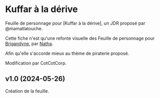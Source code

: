 # Kuffar à la dérive

Feuille de personnage pour [Kuffar à la dérive], un JDR proposé par @mamatlatouche.

Cette fiche n'est qu'une refonte visuelle des Feuille de personnage pour [Brigandyne](https://brigandyne.wordpress.com/), par [Natha](https://github.com/NathaTerrien/roll20-wip/blob/master/README.md).

Afin qu'elle s'accorde mieux au thème de piraterie proposé.

Modification par CotCotCorp.

## v1.0 (2024-05-26)

Création de la feuille.
